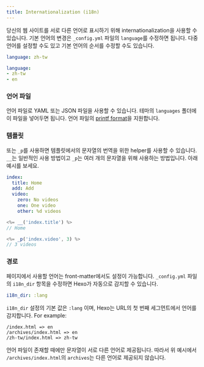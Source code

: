 ```yaml
---
title: Internationalization (i18n)
---
```


당신의 웹 사이트를 서로 다른 언어로 표시하기 위해 internationalization을 사용할 수 있습니다. 기본 언어의 변경은 `_config.yml` 파일의 `language`를 수정하면 됩니다. 다중 언어를 설정할 수도 있고 기본 언어의 순서를 수정할 수도 있습니다.

```yaml
language: zh-tw

language:
- zh-tw
- en
```

### 언어 파일

언어 파일로 YAML 또는 JSON 파일을 사용할 수 있습니다. 테마의 `languages` 폴더에 이 파일을 넣어두면 됩니다. 언어 파일의 [printf format](https://github.com/alexei/sprintf.js)을 지원합니다.

### 템플릿

또는 `_p`를 사용하면 템플릿에서의 문자열의 번역을 위한 helper를 사용할 수 있습니다. `__`는 일반적인 사용 방법이고 `_p`는 여러 개의 문자열을 위해 사용하는 방법입니다. 아래 예시를 보세요.

```yaml en.yml
index:
  title: Home
  add: Add
  video:
    zero: No videos
    one: One video
    other: %d videos
```

```js
<%= __('index.title') %>
// Home

<%= _p('index.video', 3) %>
// 3 videos
```

### 경로

페이지에서 사용할 언어는 front-matter에서도 설정이 가능합니다. `_config.yml` 파일의 `i18n_dir` 항목을 수정하면 Hexo가 자동으로 감지할 수 있습니다.

```yaml
i18n_dir: :lang
```

`i18n_dir` 설정의 기본 값은 `:lang` 이며, Hexo는 URL의 첫 번째 세그먼트에서 언어를 감지합니다. For example:

```plain
/index.html => en
/archives/index.html => en
/zh-tw/index.html => zh-tw
```

언어 파일이 존재할 때에만 문자열이 서로 다른 언어로 제공됩니다. 따라서 위 예시에서 `/archives/index.html`의 `archives`는 다른 언어로 제공되지 않습니다.

